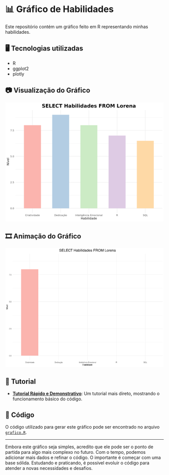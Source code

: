 # 📊 Gráfico de Habilidades 

Este repositório contém um gráfico feito em R representando minhas habilidades.  

## 🖥️ Tecnologias utilizadas  
- R  
- ggplot2  
- plotly  

## 📷 Visualização do Gráfico  
![Gráfico de Habilidades](Gráfico.png)  


## 🎞️ Animação do Gráfico  
![Gráfico Animado](Gráfico.gif)  

## 📜 Tutorial 

- **[Tutorial Rápido e Demonstrativo](TUTORIAL.md)**: Um tutorial mais direto, mostrando o funcionamento básico do código.


## 📂 Código  
O código utilizado para gerar este gráfico pode ser encontrado no arquivo [`grafico.R`](grafico.R).  

---

Embora este gráfico seja simples, acredito que ele pode ser o ponto de partida para algo mais complexo no futuro. Com o tempo, podemos adicionar mais dados e refinar o código. O importante é começar com uma base sólida. Estudando e praticando, é possível evoluir o código para atender a novas necessidades e desafios.
 
